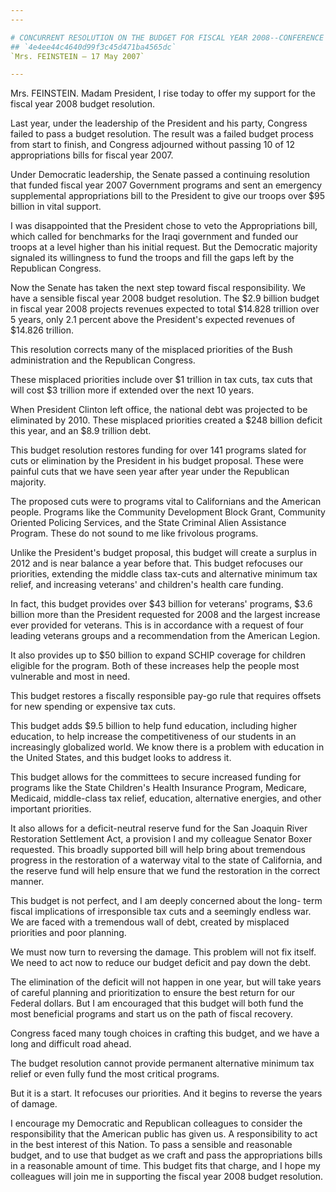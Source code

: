 ```yaml
---
---

# CONCURRENT RESOLUTION ON THE BUDGET FOR FISCAL YEAR 2008--CONFERENCE  REPORT
## `4e4ee44c4640d99f3c45d471ba4565dc`
`Mrs. FEINSTEIN — 17 May 2007`

---
```



Mrs. FEINSTEIN. Madam President, I rise today to offer my support for 
the fiscal year 2008 budget resolution.

Last year, under the leadership of the President and his party, 
Congress failed to pass a budget resolution. The result was a failed 
budget process from start to finish, and Congress adjourned without 
passing 10 of 12 appropriations bills for fiscal year 2007.

Under Democratic leadership, the Senate passed a continuing 
resolution that funded fiscal year 2007 Government programs and sent an 
emergency supplemental appropriations bill to the President to give our 
troops over $95 billion in vital support.

I was disappointed that the President chose to veto the 
Appropriations bill, which called for benchmarks for the Iraqi 
government and funded our troops at a level higher than his initial 
request. But the Democratic majority signaled its willingness to fund 
the troops and fill the gaps left by the Republican Congress.

Now the Senate has taken the next step toward fiscal responsibility. 
We have a sensible fiscal year 2008 budget resolution. The $2.9 billion 
budget in fiscal year 2008 projects revenues expected to total $14.828 
trillion over 5 years, only 2.1 percent above the President's expected 
revenues of $14.826 trillion.

This resolution corrects many of the misplaced priorities of the Bush 
administration and the Republican Congress.

These misplaced priorities include over $1 trillion in tax cuts, tax 
cuts that will cost $3 trillion more if extended over the next 10 
years.

When President Clinton left office, the national debt was projected 
to be eliminated by 2010. These misplaced priorities created a $248 
billion deficit this year, and an $8.9 trillion debt.

This budget resolution restores funding for over 141 programs slated 
for cuts or elimination by the President in his budget proposal. These 
were painful cuts that we have seen year after year under the 
Republican majority.

The proposed cuts were to programs vital to Californians and the 
American people. Programs like the Community Development Block Grant, 
Community Oriented Policing Services, and the State Criminal Alien 
Assistance Program. These do not sound to me like frivolous programs.

Unlike the President's budget proposal, this budget will create a 
surplus in 2012 and is near balance a year before that. This budget 
refocuses our priorities, extending the middle class tax-cuts and 
alternative minimum tax relief, and increasing veterans' and children's 
health care funding.

In fact, this budget provides over $43 billion for veterans' 
programs, $3.6 billion more than the President requested for 2008 and 
the largest increase ever provided for veterans. This is in accordance 
with a request of four leading veterans groups and a recommendation 
from the American Legion.

It also provides up to $50 billion to expand SCHIP coverage for 
children eligible for the program. Both of these increases help the 
people most vulnerable and most in need.

This budget restores a fiscally responsible pay-go rule that requires 
offsets for new spending or expensive tax cuts.

This budget adds $9.5 billion to help fund education, including 
higher education, to help increase the competitiveness of our students 
in an increasingly globalized world. We know there is a problem with 
education in the United States, and this budget looks to address it.

This budget allows for the committees to secure increased funding for 
programs like the State Children's Health Insurance Program, Medicare, 
Medicaid, middle-class tax relief, education, alternative energies, and 
other important priorities.

It also allows for a deficit-neutral reserve fund for the San Joaquin 
River Restoration Settlement Act, a provision I and my colleague 
Senator Boxer requested. This broadly supported bill will help bring 
about tremendous progress in the restoration of a waterway vital to the 
state of California, and the reserve fund will help ensure that we fund 
the restoration in the correct manner.

This budget is not perfect, and I am deeply concerned about the long-
term fiscal implications of irresponsible tax cuts and a seemingly 
endless war. We are faced with a tremendous wall of debt, created by 
misplaced priorities and poor planning.

We must now turn to reversing the damage. This problem will not fix 
itself. We need to act now to reduce our budget deficit and pay down 
the debt.

The elimination of the deficit will not happen in one year, but will 
take years of careful planning and prioritization to ensure the best 
return for our Federal dollars. But I am encouraged that this budget 
will both fund the most beneficial programs and start us on the path of 
fiscal recovery.

Congress faced many tough choices in crafting this budget, and we 
have a long and difficult road ahead.

The budget resolution cannot provide permanent alternative minimum 
tax relief or even fully fund the most critical programs.

But it is a start. It refocuses our priorities. And it begins to 
reverse the years of damage.

I encourage my Democratic and Republican colleagues to consider the 
responsibility that the American public has given us. A responsibility 
to act in the best interest of this Nation. To pass a sensible and 
reasonable budget, and to use that budget as we craft and pass the 
appropriations bills in a reasonable amount of time. This budget fits 
that charge, and I hope my colleagues will join me in supporting the 
fiscal year 2008 budget resolution.